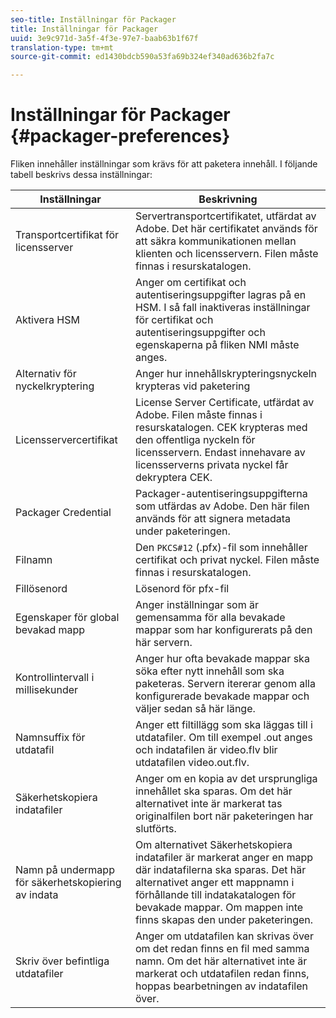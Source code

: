 ```yaml
---
seo-title: Inställningar för Packager
title: Inställningar för Packager
uuid: 3e9c971d-3a5f-4f3e-97e7-baab63b1f67f
translation-type: tm+mt
source-git-commit: ed1430bdcb590a53fa69b324ef340ad636b2fa7c

---
```



# Inställningar för Packager {#packager-preferences}

Fliken innehåller inställningar som krävs för att paketera innehåll. I följande tabell beskrivs dessa inställningar:

| Inställningar | Beskrivning |
|--- |--- |
| Transportcertifikat för licensserver | Servertransportcertifikatet, utfärdat av Adobe. Det här certifikatet används för att säkra kommunikationen mellan klienten och licensservern. Filen måste finnas i resurskatalogen. |
| Aktivera HSM | Anger om certifikat och autentiseringsuppgifter lagras på en HSM. I så fall inaktiveras inställningar för certifikat och autentiseringsuppgifter och egenskaperna på fliken NMI måste anges. |
| Alternativ för nyckelkryptering | Anger hur innehållskrypteringsnyckeln krypteras vid paketering |
| Licensservercertifikat | License Server Certificate, utfärdat av Adobe. Filen måste finnas i resurskatalogen. CEK krypteras med den offentliga nyckeln för licensservern. Endast innehavare av licensserverns privata nyckel får dekryptera CEK. |
| Packager Credential | Packager-autentiseringsuppgifterna som utfärdas av Adobe. Den här filen används för att signera metadata under paketeringen. |
| Filnamn | Den `PKCS#12` (.pfx)-fil som innehåller certifikat och privat nyckel. Filen måste finnas i resurskatalogen. |
| Fillösenord | Lösenord för pfx-fil |
| Egenskaper för global bevakad mapp | Anger inställningar som är gemensamma för alla bevakade mappar som har konfigurerats på den här servern. |
| Kontrollintervall i millisekunder | Anger hur ofta bevakade mappar ska söka efter nytt innehåll som ska paketeras. Servern itererar genom alla konfigurerade bevakade mappar och väljer sedan så här länge. |
| Namnsuffix för utdatafil | Anger ett filtillägg som ska läggas till i utdatafiler. Om till exempel .out anges och indatafilen är video.flv blir utdatafilen video.out.flv. |
| Säkerhetskopiera indatafiler | Anger om en kopia av det ursprungliga innehållet ska sparas. Om det här alternativet inte är markerat tas originalfilen bort när paketeringen har slutförts. |
| Namn på undermapp för säkerhetskopiering av indata | Om alternativet Säkerhetskopiera indatafiler är markerat anger en mapp där indatafilerna ska sparas. Det här alternativet anger ett mappnamn i förhållande till indatakatalogen för bevakade mappar. Om mappen inte finns skapas den under paketeringen. |
| Skriv över befintliga utdatafiler | Anger om utdatafilen kan skrivas över om det redan finns en fil med samma namn. Om det här alternativet inte är markerat och utdatafilen redan finns, hoppas bearbetningen av indatafilen över. |
